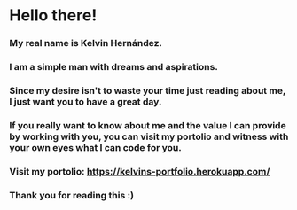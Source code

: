 # Hello there! 
### My real name is Kelvin Hernández.

### I am a simple man with dreams and aspirations.
### Since my desire isn't to waste **your time** just reading about **me**, I just want you to have a great day.

### If you **really** want to know about me and the value I can provide by working with you, you can visit my portolio and witness with your own eyes what I can code for you.

### Visit my portolio: https://kelvins-portfolio.herokuapp.com/
### Thank you for reading this :)

